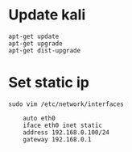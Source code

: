 # Update kali
    apt-get update
    apt-get upgrade
    apt-get dist-upgrade

# Set static ip
    sudo vim /etc/network/interfaces

        auto eth0
        iface eth0 inet static
        address 192.168.0.100/24
        gateway 192.168.0.1
